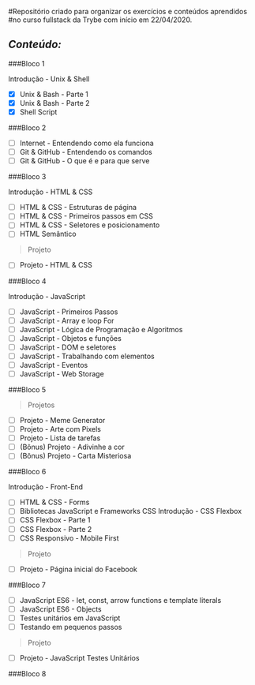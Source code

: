 #Repositório criado para organizar os exercícios e conteúdos aprendidos
#no curso fullstack da Trybe com início em 22/04/2020.

*Conteúdo:*
----------------------------------------------------------------------
###Bloco 1

Introdução - Unix & Shell
-[x] Unix & Bash - Parte 1
-[x] Unix & Bash - Parte 2
-[x] Shell Script

###Bloco 2

-[ ] Internet - Entendendo como ela funciona
-[ ] Git & GitHub - Entendendo os comandos
-[ ] Git & GitHub - O que é e para que serve

###Bloco 3

Introdução - HTML & CSS
-[ ] HTML & CSS - Estruturas de página
-[ ] HTML & CSS - Primeiros passos em CSS
-[ ] HTML & CSS - Seletores e posicionamento
-[ ] HTML Semântico
>Projeto
-[ ] Projeto - HTML & CSS

###Bloco 4

Introdução - JavaScript
-[ ] JavaScript - Primeiros Passos
-[ ] JavaScript - Array e loop For
-[ ] JavaScript - Lógica de Programação e Algoritmos
-[ ] JavaScript - Objetos e funções
-[ ] JavaScript - DOM e seletores
-[ ] JavaScript - Trabalhando com elementos
-[ ] JavaScript - Eventos
-[ ] JavaScript - Web Storage

###Bloco 5
>Projetos
-[ ] Projeto - Meme Generator
-[ ] Projeto - Arte com Pixels
-[ ] Projeto - Lista de tarefas
-[ ] (Bônus) Projeto - Adivinhe a cor
-[ ] (Bônus) Projeto - Carta Misteriosa

###Bloco 6

Introdução - Front-End
-[ ] HTML & CSS - Forms
-[ ] Bibliotecas JavaScript e Frameworks CSS
Introdução - CSS Flexbox
-[ ] CSS Flexbox - Parte 1
-[ ] CSS Flexbox - Parte 2
-[ ] CSS Responsivo - Mobile First
>Projeto
-[ ] Projeto - Página inicial do Facebook

###Bloco 7

-[ ] JavaScript ES6 - let, const, arrow functions e template literals
-[ ] JavaScript ES6 - Objects
-[ ] Testes unitários em JavaScript
-[ ] Testando em pequenos passos
>Projeto
-[ ] Projeto - JavaScript Testes Unitários

###Bloco 8
